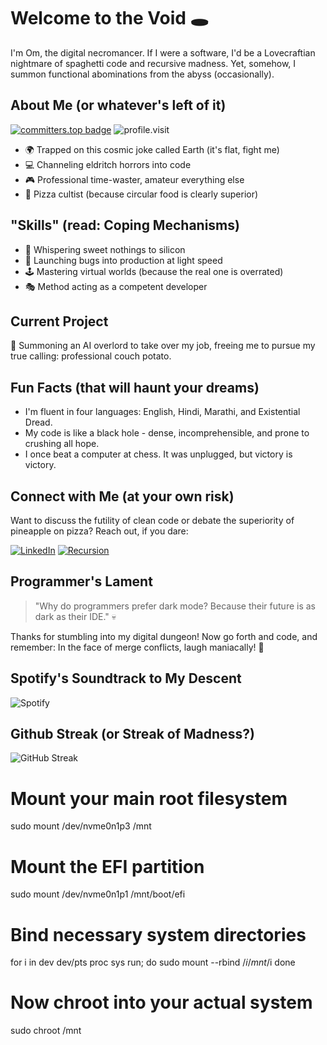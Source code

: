# Welcome to the Void 🕳️

I'm Om, the digital necromancer. If I were a software, I'd be a Lovecraftian nightmare of spaghetti code and recursive madness. Yet, somehow, I summon functional abominations from the abyss (occasionally).

## About Me (or whatever's left of it)
[![committers.top badge](https://user-badge.committers.top/india/omsandippatil.svg)](https://user-badge.committers.top/india/omsandippatil)
![profile.visit](https://komarev.com/ghpvc/?username=omsandippatil&style=flat-square)

- 🌍 Trapped on this cosmic joke called Earth (it's flat, fight me)
- 💻 Channeling eldritch horrors into code
- 🎮 Professional time-waster, amateur everything else
- 🍕 Pizza cultist (because circular food is clearly superior)

## "Skills" (read: Coping Mechanisms)
- 💬 Whispering sweet nothings to silicon
- 🚀 Launching bugs into production at light speed
- 🕹️ Mastering virtual worlds (because the real one is overrated)
- 🎭 Method acting as a competent developer

## Current Project
🤖 Summoning an AI overlord to take over my job, freeing me to pursue my true calling: professional couch potato.

## Fun Facts (that will haunt your dreams)
- I'm fluent in four languages: English, Hindi, Marathi, and Existential Dread.
- My code is like a black hole - dense, incomprehensible, and prone to crushing all hope.
- I once beat a computer at chess. It was unplugged, but victory is victory.

## Connect with Me (at your own risk)
Want to discuss the futility of clean code or debate the superiority of pineapple on pizza? Reach out, if you dare:

[![LinkedIn](https://img.shields.io/badge/-LinkedIn-blue?style=flat&logo=linkedin)](https://www.linkedin.com/in/omsandeeppatil)
[![Recursion](https://img.shields.io/badge/-Website-brightgreen?style=flat&logo=firefox)](https://github.com/omsandippatil)

## Programmer's Lament
> "Why do programmers prefer dark mode? Because their future is as dark as their IDE." 💀

Thanks for stumbling into my digital dungeon! Now go forth and code, and remember: In the face of merge conflicts, laugh maniacally! 🦇

## Spotify's Soundtrack to My Descent
![Spotify](https://spotify-recently-played-readme.vercel.app/api?user=31uw53f5454epgmtenldpssnng4a&width=1000)

## Github Streak (or Streak of Madness?)
![GitHub Streak](https://streak-stats.demolab.com?user=omsandippatil&theme=merko&hide_border=true&card_width=950)






# Mount your main root filesystem
sudo mount /dev/nvme0n1p3 /mnt

# Mount the EFI partition
sudo mount /dev/nvme0n1p1 /mnt/boot/efi

# Bind necessary system directories
for i in dev dev/pts proc sys run; do
  sudo mount --rbind /$i /mnt/$i
done

# Now chroot into your actual system
sudo chroot /mnt
